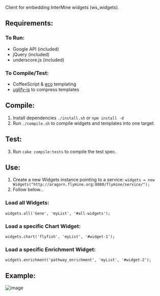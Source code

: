 Client for embedding InterMine widgets (ws_widgets).

## Requirements:
### To Run:
- Google API (included)
- jQuery (included)
- underscore.js (included)

### To Compile/Test:
- CoffeeScript & [eco](https://github.com/sstephenson/eco) templating
- [uglify-js](https://github.com/mishoo/UglifyJS) to compress templates

## Compile:
1. Install dependencies `./install.sh` or `npm install -d`
2. Run `./compile.sh` to compile widgets and templates into one target.

## Test:
3. Run `cake compile:tests` to compile the test spec.

## Use:
1. Create a new Widgets instance pointing to a service: `widgets = new Widgets("http://aragorn.flymine.org:8080/flymine/service/");`
2. Follow below...

### Load all Widgets:
`widgets.all('Gene', 'myList', '#all-widgets');`
### Load a specific Chart Widget:
`widgets.chart('flyfish', 'myList', '#widget-1');`
### Load a specific Enrichment Widget:
`widgets.enrichment('pathway_enrichment', 'myList', '#widget-2');`

## Example:
![image](https://raw.github.com/radekstepan/intermine-widget-client/master/example.png)